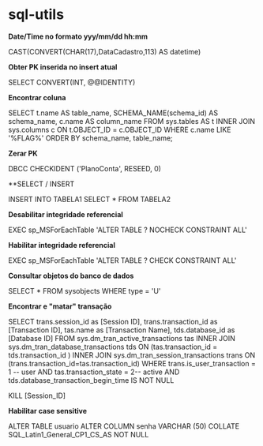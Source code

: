 # sql-utils

**Date/Time no formato yyy/mm/dd hh:mm**

CAST(CONVERT(CHAR(17),DataCadastro,113) AS datetime)


**Obter PK inserida no insert atual**

SELECT CONVERT(INT, @@IDENTITY)

**Encontrar coluna**

SELECT t.name AS table_name, SCHEMA_NAME(schema_id) AS schema_name, c.name AS column_name FROM sys.tables AS t INNER JOIN sys.columns c ON t.OBJECT_ID = c.OBJECT_ID WHERE c.name LIKE '%FLAG%' ORDER BY schema_name, table_name;

**Zerar PK**

DBCC CHECKIDENT ('PlanoConta', RESEED, 0)

**SELECT / INSERT

INSERT INTO TABELA1 SELECT * FROM TABELA2

**Desabilitar integridade referencial**

EXEC sp_MSForEachTable 'ALTER TABLE ? NOCHECK CONSTRAINT ALL'

**Habilitar integridade referencial**

EXEC sp_MSForEachTable 'ALTER TABLE ? CHECK CONSTRAINT ALL'

**Consultar objetos do banco de dados**

SELECT * FROM sysobjects WHERE type = 'U'

**Encontrar e "matar" transação**

SELECT trans.session_id as [Session ID], trans.transaction_id as [Transaction ID], tas.name as [Transaction Name], tds.database_id as [Database ID]
FROM sys.dm_tran_active_transactions tas INNER JOIN sys.dm_tran_database_transactions tds ON (tas.transaction_id = tds.transaction_id ) INNER JOIN sys.dm_tran_session_transactions trans ON (trans.transaction_id=tas.transaction_id)
WHERE trans.is_user_transaction = 1 -- user AND tas.transaction_state = 2-- active AND tds.database_transaction_begin_time IS NOT NULL

KILL [Session_ID]

**Habilitar case sensitive**

ALTER TABLE usuario ALTER COLUMN senha VARCHAR (50) COLLATE SQL_Latin1_General_CP1_CS_AS NOT NULL

